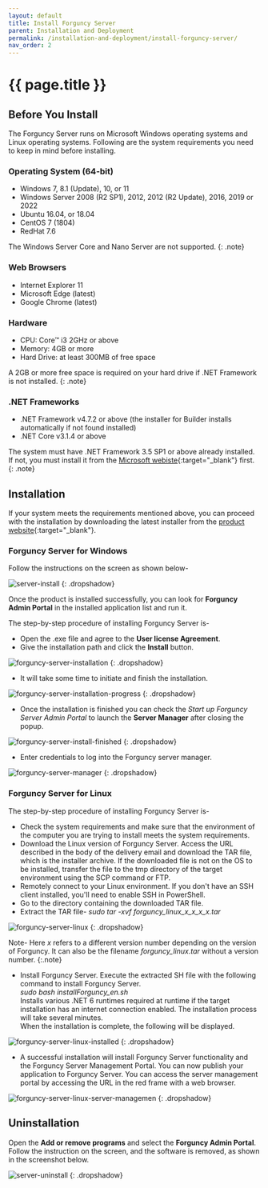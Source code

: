 ```yaml
---
layout: default
title: Install Forguncy Server
parent: Installation and Deployment
permalink: /installation-and-deployment/install-forguncy-server/
nav_order: 2
---
```


# {{ page.title }}


## Before You Install
The Forguncy Server runs on Microsoft Windows operating systems and Linux operating systems. Following are the system requirements you need to keep in mind before installing.

### Operating System (64-bit)
- Windows 7, 8.1 (Update), 10, or 11
- Windows Server 2008 (R2 SP1), 2012, 2012 (R2 Update), 2016, 2019 or 2022
- Ubuntu 16.04, or 18.04
- CentOS 7 (1804)
- RedHat 7.6

The Windows Server Core and Nano Server are not supported.
{: .note}

### Web Browsers
- Internet Explorer 11
- Microsoft Edge (latest)
- Google Chrome (latest)

### Hardware
- CPU: Core™ i3 2GHz or above
- Memory: 4GB or more
- Hard Drive: at least 300MB of free space

A 2GB or more free space is required on your hard drive if .NET Framework is not installed.
{: .note}

### .NET Frameworks
- .NET Framework v4.7.2 or above (the installer for Builder installs automatically if not found installed)
- .NET Core v3.1.4 or above

The system must have .NET Framework 3.5 SP1 or above already installed. If not, you must install it from the [Microsoft webiste](https://dotnet.microsoft.com/en-us/download/dotnet-framework/net35-sp1){:target="_blank"} first.
{: .note}

## Installation
If your system meets the requirements mentioned above, you can proceed with the installation by downloading the latest installer from the [product website](https://www.forguncy.net/){:target="_blank"}. 

### Forguncy Server for Windows

Follow the instructions on the screen as shown below-

![server-install](/assets/images/product-images/server-install.gif)
{: .dropshadow}

Once the product is installed successfully, you can look for **Forguncy Admin Portal** in the installed application list and run it.

The step-by-step procedure of installing Forguncy Server is-

- Open the .exe file and agree to the **User license Agreement**. 
- Give the installation path and click the **Install** button.

![forguncy-server-installation](/assets/images/product-images/forguncy-server-installation.png)
{: .dropshadow}

- It will take some time to initiate and finish the installation. 

![forguncy-server-installation-progress](/assets/images/product-images/forguncy-server-installation-progress.png)
{: .dropshadow}

- Once the installation is finished you can check the *Start up Forguncy Server Admin Portal* to launch the **Server Manager** after closing the popup. 

![forguncy-server-install-finished](/assets/images/product-images/forguncy-server-install-finished.png)
{: .dropshadow}

- Enter credentials to log into the Forguncy server manager. 

![forguncy-server-manager](/assets/images/product-images/forguncy-server-manager.png)
{: .dropshadow}

### Forguncy Server for Linux

The step-by-step procedure of installing Forguncy Server is-

- Check the system requirements and make sure that the environment of the computer you are trying to install meets the system requirements.
- Download the Linux version of Forguncy Server. Access the URL described in the body of the delivery email and download the TAR file, which is the installer archive. If the downloaded file is not on the OS to be installed, transfer the file to the tmp directory of the target environment using the SCP command or FTP.
- Remotely connect to your Linux environment. If you don't have an SSH client installed, you'll need to enable SSH in PowerShell.
- Go to the directory containing the downloaded TAR file.
- Extract the TAR file- *sudo tar -xvf forguncy_linux_x_x_x_x.tar*

![forguncy-server-linux](/assets/images/product-images/forguncy-server-linux.png)
{: .dropshadow}

Note- Here *x* refers to a different version number depending on the version of Forguncy. It can also be the filename *forguncy_linux.tar* without a version number.
{:.note}

- Install Forguncy Server. Execute the extracted SH file with the following command to install Forguncy Server. <br/> *sudo bash installForguncy_en.sh* <br/> Installs various .NET 6 runtimes required at runtime if the target installation has an internet connection enabled. The installation process will take several minutes. <br/>When the installation is complete, the following will be displayed.

![forguncy-server-linux-installed](/assets/images/product-images/forguncy-server-linux-installed.png)
{: .dropshadow}

- A successful installation will install Forguncy Server functionality and the Forguncy Server Management Portal. You can now publish your application to Forguncy Server. You can access the server management portal by accessing the URL in the red frame with a web browser.

![forguncy-server-linux-server-managemen](/assets/images/product-images/forguncy-server-linux-server-management.png)
{: .dropshadow}


## Uninstallation
Open the **Add or remove programs** and select the **Forguncy Admin Portal**. Follow the instruction on the screen, and the software is removed, as shown in the screenshot below. 


![server-uninstall](/assets/images/product-images/server-uninstall.gif)
{: .dropshadow}